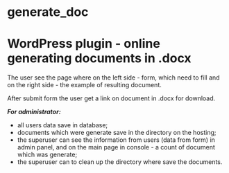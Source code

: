 # generate_doc
WordPress plugin - online generating documents in .docx 
========================================================

The user see the page where on the left side - form, which need to fill and on the right side - the example of resulting document.

After submit form the user get a link on document in .docx for download.

***For administrator:***
- all users data save in database;
- documents which were generate save in the directory on the hosting; 
- the superuser can see the information from users (data from form) in admin panel, and on the main page in console - a count of document which was generate;
- the superuser can to clean up the directory where save the documents.


